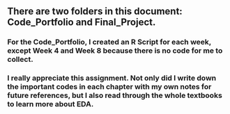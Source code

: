 ## There are two folders in this document: Code_Portfolio and Final_Project. 
### For the Code_Portfolio, I created an R Script for each week, except Week 4 and Week 8 because there is no code for me to collect. 
### I really appreciate this assignment. Not only did I write down the important codes in each chapter with my own notes for future references, but I also read through the whole textbooks to learn more about EDA. 
